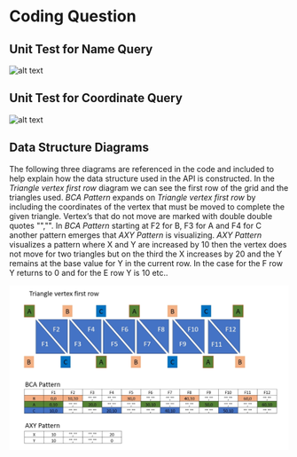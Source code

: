 # Coding Question

## Unit Test for Name Query
![alt text](https://github.com/butchberlemann/CodingQuestion_2018/blob/master/NameUnit.jpg)

## Unit Test for Coordinate Query
![alt text](https://github.com/butchberlemann/CodingQuestion_2018/blob/master/CoordinateUnit.jpg)
  
## Data Structure Diagrams
The following three diagrams are referenced in the code and included to help explain how the data structure used in the API is constructed. In the *Triangle vertex first row* diagram we can see the first row of the grid and the triangles used. *BCA Pattern* expands on *Triangle vertex first row* by including the coordinates of the vertex that must be moved to complete the given triangle. Vertex’s that do not move are marked with double double quotes "","". In *BCA Pattern* starting at F2 for B, F3 for A and F4 for C another pattern emerges that *AXY Pattern* is visualizing. *AXY Pattern* visualizes a pattern where X and Y are increased by 10 then the vertex does not move for two triangles but on the third the X increases by 20 and the Y remains at the base value for Y in the current row. In the case for the F row Y returns to 0 and for the E row Y is 10 etc..

![alt text](https://github.com/butchberlemann/Question/blob/master/Supporting/CodingQuestion.jpg)
